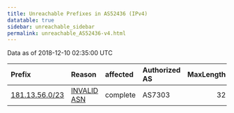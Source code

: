 ```yaml
---
title: Unreachable Prefixes in AS52436 (IPv4)
datatable: true
sidebar: unreachable_sidebar
permalink: unreachable_AS52436-v4.html
---
```


Data as of 2018-12-10 02:35:00 UTC


<div class="datatable-begin"></div>

| Prefix                                                 | Reason                                                                                                | affected   | Authorized AS   |   MaxLength | Anchor                                         |   unreachable /24s |
|:-------------------------------------------------------|:------------------------------------------------------------------------------------------------------|:-----------|:----------------|------------:|:-----------------------------------------------|-------------------:|
| [181.13.56.0/23](https://stat.ripe.net/181.13.56.0/23) | [INVALID ASN](https://rpki-validator.ripe.net/announcement-preview?asn=AS52436&prefix=181.13.56.0/23) | complete   | AS7303          |          32 | [LACNIC](unreachable_LACNIC_RPKI_Root-v4.html) |                  2 |

<div class="datatable-end"></div>